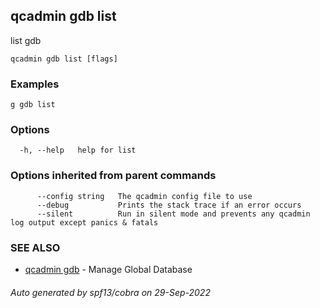## qcadmin gdb list

list gdb

```
qcadmin gdb list [flags]
```

### Examples

```
g gdb list
```

### Options

```
  -h, --help   help for list
```

### Options inherited from parent commands

```
      --config string   The qcadmin config file to use
      --debug           Prints the stack trace if an error occurs
      --silent          Run in silent mode and prevents any qcadmin log output except panics & fatals
```

### SEE ALSO

* [qcadmin gdb](qcadmin_gdb.md)	 - Manage Global Database

###### Auto generated by spf13/cobra on 29-Sep-2022
